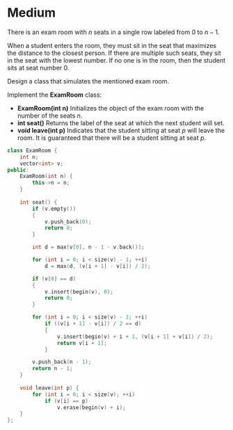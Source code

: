 # Medium

There is an exam room with $n$ seats in a single row labeled from $0$ to $n - 1$.

When a student enters the room, they must sit in the seat that maximizes the distance to the closest person. If there are multiple such seats, they sit in the seat with the lowest number. If no one is in the room, then the student sits at seat number $0$.

Design a class that simulates the mentioned exam room.

Implement the __ExamRoom__ class:

- __ExamRoom(int n)__ Initializes the object of the exam room with the number of the seats $n$.
- __int seat()__ Returns the label of the seat at which the next student will set.
- __void leave(int p)__ Indicates that the student sitting at seat $p$ will leave the room. It is guaranteed that there will be a student sitting at seat $p$.

```cpp
class ExamRoom {
    int n;
    vector<int> v;
public:
    ExamRoom(int n) {
        this->n = n;
    }
    
    int seat() {
        if (v.empty())
        {
            v.push_back(0);
            return 0;
        }

        int d = max(v[0], n - 1 - v.back());

        for (int i = 0; i < size(v) - 1; ++i)
            d = max(d, (v[i + 1] - v[i]) / 2);

        if (v[0] == d)
        {
            v.insert(begin(v), 0);
            return 0;
        }

        for (int i = 0; i < size(v) - 1; ++i)
            if ((v[i + 1] - v[i]) / 2 == d)
            {
                v.insert(begin(v) + i + 1, (v[i + 1] + v[i]) / 2);
                return v[i + 1];
            }

        v.push_back(n - 1);
        return n - 1;
    }
    
    void leave(int p) {
        for (int i = 0; i < size(v); ++i)
            if (v[i] == p)
                v.erase(begin(v) + i);
    }
};
```
